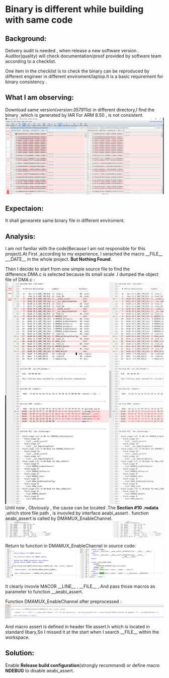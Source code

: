# Binary is different while building with same code


## Background:

Delivery audit is needed , when release a new software version . Auditor(quality) will check documentation/proof provided by software team according to a checklist.  

One item in the checklist is to check the binary can be reproduced by different engineer in different enviroment/laptop.It is a basic requirement for binary consistency .

## What I am observing:

Download same version(*version:357911a*) in different directory,I find the binary ,which is generated by IAR For ARM 8.50  ,  is not consistent.
![img](Binary_is_different.PNG)


## Expectaion:

It shall genearete same binary file in different enviroment.

## Analysis:

I am not famliar with the code(Because I am not responsible for this project).At First ,according to my experience, I serached the macro \_\_FILE\_\_ ,\_\_DATE\_\_ in the whole project. **But Nothing Found**.

Then I decide to start from one simple source file to find the difference.DMA.c is selected because its small scale .I dumped the object file of DMA.c :
![object file dump comparison](objectDump.PNG)
Until now , Obviously , the cause can be located .The **Section #10 .rodata** ,which store file path , is invovled by interface aeabi_assert .
function aeabi_assert is called by DMAMUX_EnableChannel.
![call aeabi_assert](aeabi_assert.PNG)

Return to function in DMAMUX_EnableChannel in source code:
![function DMAMUX_EnableChannel](DMAMUX_EnableChannel.PNG)

It clearly invovle MACOR \_\_LINE\_\_ , \_\_FILE\_\_ ,.And pass those macros as parameter to function __aeabi_assert.

Function DMAMUX_EnableChannel after preprocessed :
![DMA preprocess file](DMA_preprocess_file.PNG)

And macro assert is defined in header file assert.h which is located in standard libary,So I missed it at the start when I search \_\_FILE\_\_ within the workspace. 



## Solution:

Enable **Release build configuration**(strongly recommand) or define macro **NDEBUG** to disable aeabi_assert.



